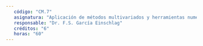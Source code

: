 ```yaml
---
   código: "CM.7"
   asignatura: "Aplicación de métodos multivariados y herramientas numéricas para el análisis y modelado de sistemas de interés ambiental"
   responsable: "Dr. F.S. García Einschlag"
   créditos: "6"
   horas: "60"
---
```

<!--stackedit_data:
eyJoaXN0b3J5IjpbMTM1MzU0MTE2XX0=
-->